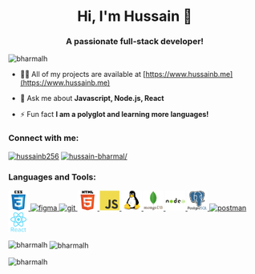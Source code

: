 <!--
**bharmalh/bharmalh** is a ✨ _special_ ✨ repository because its `README.md` (this file) appears on your GitHub profile.
-->
<h1 align="center">Hi, I'm Hussain 👋</h1>
<h3 align="center">A passionate full-stack developer!</h3>

<p align="left"> <img src="https://komarev.com/ghpvc/?username=bharmalh&label=Profile%20views&color=0e75b6&style=flat" alt="bharmalh" /> </p>

- 👨‍💻 All of my projects are available at [https://www.hussainb.me](https://www.hussainb.me)

- 💬 Ask me about **Javascript, Node.js, React**

- ⚡ Fun fact **I am a polyglot and learning more languages!**

<h3 align="left">Connect with me:</h3>
<p align="left">
<a href="https://twitter.com/hussainb256" target="blank"><img align="center" src="https://raw.githubusercontent.com/rahuldkjain/github-profile-readme-generator/master/src/images/icons/Social/twitter.svg" alt="hussainb256" height="30" width="40" /></a>
<a href="https://linkedin.com/in/hussain-bharmal/" target="blank"><img align="center" src="https://raw.githubusercontent.com/rahuldkjain/github-profile-readme-generator/master/src/images/icons/Social/linked-in-alt.svg" alt="hussain-bharmal/" height="30" width="40" /></a>
</p>

<h3 align="left">Languages and Tools:</h3>
<p align="left"> <a href="https://www.w3schools.com/css/" target="_blank" rel="noreferrer"> <img src="https://raw.githubusercontent.com/devicons/devicon/master/icons/css3/css3-original-wordmark.svg" alt="css3" width="40" height="40"/> </a> <a href="https://www.figma.com/" target="_blank" rel="noreferrer"> <img src="https://www.vectorlogo.zone/logos/figma/figma-icon.svg" alt="figma" width="40" height="40"/> </a> <a href="https://git-scm.com/" target="_blank" rel="noreferrer"> <img src="https://www.vectorlogo.zone/logos/git-scm/git-scm-icon.svg" alt="git" width="40" height="40"/> </a> <a href="https://www.w3.org/html/" target="_blank" rel="noreferrer"> <img src="https://raw.githubusercontent.com/devicons/devicon/master/icons/html5/html5-original-wordmark.svg" alt="html5" width="40" height="40"/> </a> <a href="https://developer.mozilla.org/en-US/docs/Web/JavaScript" target="_blank" rel="noreferrer"> <img src="https://raw.githubusercontent.com/devicons/devicon/master/icons/javascript/javascript-original.svg" alt="javascript" width="40" height="40"/> </a> <a href="https://www.linux.org/" target="_blank" rel="noreferrer"> <img src="https://raw.githubusercontent.com/devicons/devicon/master/icons/linux/linux-original.svg" alt="linux" width="40" height="40"/> </a> <a href="https://www.mongodb.com/" target="_blank" rel="noreferrer"> <img src="https://raw.githubusercontent.com/devicons/devicon/master/icons/mongodb/mongodb-original-wordmark.svg" alt="mongodb" width="40" height="40"/> </a> <a href="https://nodejs.org" target="_blank" rel="noreferrer"> <img src="https://raw.githubusercontent.com/devicons/devicon/master/icons/nodejs/nodejs-original-wordmark.svg" alt="nodejs" width="40" height="40"/> </a> <a href="https://www.postgresql.org" target="_blank" rel="noreferrer"> <img src="https://raw.githubusercontent.com/devicons/devicon/master/icons/postgresql/postgresql-original-wordmark.svg" alt="postgresql" width="40" height="40"/> </a> <a href="https://postman.com" target="_blank" rel="noreferrer"> <img src="https://www.vectorlogo.zone/logos/getpostman/getpostman-icon.svg" alt="postman" width="40" height="40"/> </a> <a href="https://reactjs.org/" target="_blank" rel="noreferrer"> <img src="https://raw.githubusercontent.com/devicons/devicon/master/icons/react/react-original-wordmark.svg" alt="react" width="40" height="40"/> </a> </p>

<p><img align="left" src="https://github-readme-stats.vercel.app/api/top-langs?username=bharmalh&show_icons=true&locale=en&layout=compact" alt="bharmalh" /></p>

<p>&nbsp;<img align="center" src="https://github-readme-stats.vercel.app/api?username=bharmalh&show_icons=true&locale=en" alt="bharmalh" /></p>

<p><img align="center" src="https://github-readme-streak-stats.herokuapp.com/?user=bharmalh&" alt="bharmalh" /></p>
